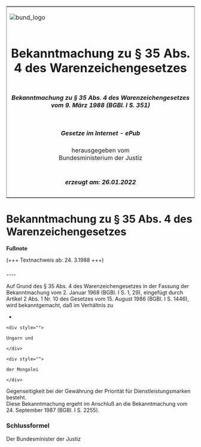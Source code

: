<span id="DECKBLATT.html"></span>

<table border="0" frame="border" width="100%">

<tr valign="top">

<td align="left">

![bund\_logo](BfJ_2021_Web_de_de.gif)

</td>

<td align="right">

 

</td>

</tr>

<tr align="center" valign="middle">

<td colspan="2">

# Bekanntmachung zu § 35 Abs. 4 des Warenzeichengesetzes

</td>

</tr>

<tr align="center" valign="middle">

<td colspan="2">

##### Bekanntmachung zu § 35 Abs. 4 des Warenzeichengesetzes vom 9. März 1988 (BGBl. I S. 351)

</td>

</tr>

<tr align="center" valign="middle">

<td colspan="2">

  
  

##### Gesetze im Internet - ePub  
  
herausgegeben vom  
Bundesministerium der Justiz

</td>

</tr>

<tr align="center" valign="bottom">

<td colspan="2">

  
  

##### erzeugt am: 26.01.2022

</td>

</tr>

</table>

<span id="BJNR003510988.html"></span>

# Bekanntmachung zu § 35 Abs. 4 des Warenzeichengesetzes

<div>

  
**Fußnote**

<div class="jnhtml">

<div>

<div class="jurAbsatz">

(+++ Textnachweis ab: 24. 3.1988 +++)

</div>

</div>

</div>

</div>

<span id="BJNR003510988BJNE000100328.html"></span>

###   
\----

<div>

<div class="jnhtml">

<div>

<div class="jurAbsatz">

Auf Grund des § 35 Abs. 4 des Warenzeichengesetzes in der Fassung der
Bekanntmachung vom 2. Januar 1968 (BGBl. I S. 1, 29), eingefügt durch
Artikel 2 Abs. 1 Nr. 10 des Gesetzes vom 15. August 1986 (BGBl. I S.
1446), wird bekanntgemacht, daß im Verhältnis zu

  - 
    
    <div style="">
    
    Ungarn und
    
    </div>
    
    <div style="">
    
    der Mongolei
    
    </div>

Gegenseitigkeit bei der Gewährung der Priorität für
Dienstleistungsmarken besteht.  
Diese Bekanntmachung ergeht im Anschluß an die Bekanntmachung vom 24.
September 1987 (BGBl. I S. 2255).

</div>

</div>

</div>

</div>

<span id="BJNR003510988BJNE000200328.html"></span>

### Schlussformel  

<div>

<div class="jnhtml">

<div>

<div class="jurAbsatz">

Der Bundesminister der Justiz

</div>

</div>

</div>

</div>
